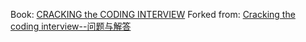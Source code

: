 Book: [CRACKING the CODING INTERVIEW](https://www.careercup.com/book)
Forked from: [Cracking the coding interview--问题与解答](http://hawstein.com/posts/ctci-solutions-contents.html)



